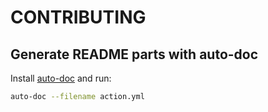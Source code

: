 # CONTRIBUTING

## Generate README parts with auto-doc

Install [auto-doc](https://github.com/tj-actions/auto-doc) and run:

```bash
auto-doc --filename action.yml
```
